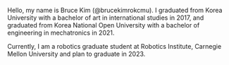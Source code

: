 Hello, my name is Bruce Kim (@brucekimrokcmu).
I graduated from Korea University with a bachelor of art in international studies in 2017,
and graduated from Korea National Open University with a bachelor of engineering in mechatronics in 2021.

Currently, I am a robotics graduate student at Robotics Institute, Carnegie Mellon University and plan to graduate in 2023.

